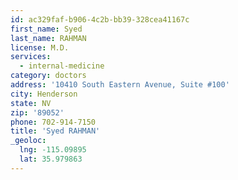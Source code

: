 ```yaml
---
id: ac329faf-b906-4c2b-bb39-328cea41167c
first_name: Syed
last_name: RAHMAN
license: M.D.
services:
  - internal-medicine
category: doctors
address: '10410 South Eastern Avenue, Suite #100'
city: Henderson
state: NV
zip: '89052'
phone: 702-914-7150
title: 'Syed RAHMAN'
_geoloc:
  lng: -115.09895
  lat: 35.979863
---
```

